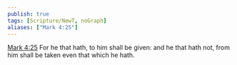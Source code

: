 ```yaml
---
publish: true
tags: [Scripture/NewT, noGraph]
aliases: ["Mark 4:25"]
---
```

[Mark 4:25](https://churchofjesuschrist.org/study/scriptures/nt/mark/4?lang=eng&id=p25#p25) For he that hath, to him shall be given: and he that hath not, from him shall be taken even that which he hath.
